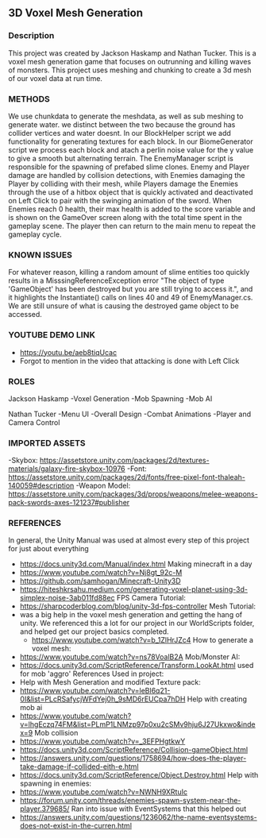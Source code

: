 ## 3D Voxel Mesh Generation
### Description
This project was created by Jackson Haskamp and Nathan Tucker. This is a voxel mesh generation game that focuses on outrunning and killing waves of monsters. This project uses meshing and chunking to create a 3d mesh of our voxel data at run time. 

### METHODS
We use chunkdata to generate the meshdata, as well as sub meshing to generate water. we distinct between the two because the ground has collider vertices and water doesnt. In our BlockHelper script we add functionality for generating textures for each block. In our BiomeGenerator script we process each block and atach a perlin noise value for the y value to give a smooth but alternating terrain. The EnemyManager script is responsible for the spawning of prefabed slime clones. Enemy and Player damage are handled by collision detections, with Enemies damaging the Player by colliding with their mesh, while Players damage the Enemies through the use of a hitbox object that is quickly activated and deactivated on Left Click to pair with the swinging animation of the sword. When Enemies reach 0 health, their max health is added to the score variable and is shown on the GameOver screen along with the total time spent in the gameplay scene. The player then can return to the main menu to repeat the gameplay cycle.

### KNOWN ISSUES
For whatever reason, killing a random amount of slime entities too quickly results in a MisssingReferenceException error "The object of type 'GameObject' has been destroyed but you are still trying to access it.", and it highlights the Instantiate() calls on lines 40 and 49 of EnemyManager.cs. We are still unsure of what is causing the destroyed game object to be accessed.

### YOUTUBE DEMO LINK
- https://youtu.be/aeb8tiqUcac
- Forgot to mention in the video that attacking is done with Left Click

### ROLES
Jackson Haskamp
-Voxel Generation
-Mob Spawning
-Mob AI

Nathan Tucker
-Menu UI
-Overall Design
-Combat Animations
-Player and Camera Control

### IMPORTED ASSETS
-Skybox: https://assetstore.unity.com/packages/2d/textures-materials/galaxy-fire-skybox-10976
-Font: https://assetstore.unity.com/packages/2d/fonts/free-pixel-font-thaleah-140059#description
-Weapon Model: https://assetstore.unity.com/packages/3d/props/weapons/melee-weapons-pack-swords-axes-121237#publisher

### REFERENCES
In general, the Unity Manual was used at almost every step of this project for just about everything
- https://docs.unity3d.com/Manual/index.html
Making minecraft in a day
- https://www.youtube.com/watch?v=Nj8gt_92c-M
- https://github.com/samhogan/Minecraft-Unity3D 
- https://hiteshkrsahu.medium.com/generating-voxel-planet-using-3d-simplex-noise-3ab011fd88ec
FPS Camera Tutorial:
- https://sharpcoderblog.com/blog/unity-3d-fps-controller
 Mesh Tutorial:
- was a big help in the voxel mesh generation and getting the hang of unity. We referenced this a lot for our project in our WorldScripts folder, and helped get our project basics completed.
    - https://www.youtube.com/watch?v=b_1ZlHrJZc4 
How to generate a voxel mesh:
- https://www.youtube.com/watch?v=ns78VoalB2A 
Mob/Monster AI:
- https://docs.unity3d.com/ScriptReference/Transform.LookAt.html used for mob 'aggro'
References Used in project:
- Help with Mesh Generation and modified Texture pack:
- https://www.youtube.com/watch?v=leBl6q21-0I&list=PLcRSafycjWFdYej0h_9sMD6rEUCpa7hDH 
Help with creating mob ai
- https://www.youtube.com/watch?v=lhgEczq74FM&list=PLmP1LNMzp97p0xu2cSMv9hju6J27Ukxwo&index=9 
Mob collision
- https://www.youtube.com/watch?v=_3EFPHgtkwY 
- https://docs.unity3d.com/ScriptReference/Collision-gameObject.html
- https://answers.unity.com/questions/1758694/how-does-the-player-take-damage-if-collided-eith-e.html
- https://docs.unity3d.com/ScriptReference/Object.Destroy.html 
Help with spawning in enemies:
- https://www.youtube.com/watch?v=NWNH9XRtuIc 
- https://forum.unity.com/threads/enemies-spawn-system-near-the-player.379685/ 
Ran into issue with EventSystems that this helped out
- https://answers.unity.com/questions/1236062/the-name-eventsystems-does-not-exist-in-the-curren.html 
